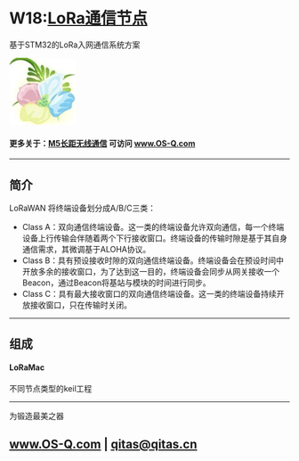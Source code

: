 ﻿# W18:[LoRa通信节点](https://github.com/OS-Q/W18) 

基于STM32的LoRa入网通信系统方案

[![sites](OS-Q/OS-Q.png)](http://www.OS-Q.com)

#### 更多关于：[M5长距无线通信](https://github.com/OS-Q/M5) 可访问 www.OS-Q.com

---

## 简介

LoRaWAN 将终端设备划分成A/B/C三类：

- Class A：双向通信终端设备。这一类的终端设备允许双向通信，每一个终端设备上行传输会伴随着两个下行接收窗口。终端设备的传输时隙是基于其自身通信需求，其微调基于ALOHA协议。
- Class B：具有预设接收时隙的双向通信终端设备。终端设备会在预设时间中开放多余的接收窗口，为了达到这一目的，终端设备会同步从网关接收一个Beacon，通过Beacon将基站与模块的时间进行同步。
- Class C：具有最大接收窗口的双向通信终端设备。这一类的终端设备持续开放接收窗口，只在传输时关闭。


---

## 组成

#### LoRaMac

不同节点类型的keil工程

---

为锻造最美之器

##  www.OS-Q.com   |   qitas@qitas.cn

